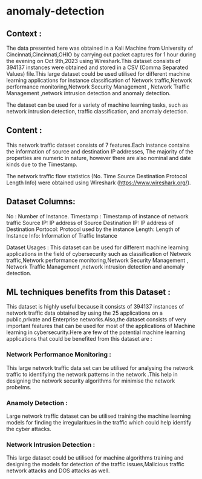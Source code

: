 # anomaly-detection
## Context :

The data presented here was obtained in a Kali Machine from University of Cincinnati,Cincinnati,OHIO by carrying out packet captures for 1 hour during the evening on Oct 9th,2023 using Wireshark.This dataset consists of 394137 instances were obtained and stored in a CSV (Comma Separated Values) file.This large dataset could be used utilised for different machine learning applications for instance classification of Network traffic,Network performance monitoring,Network Security Management , Network Traffic Management ,network intrusion detection and anomaly detection.

The dataset can be used for a variety of machine learning tasks, such as network intrusion detection, traffic classification, and anomaly detection.

## Content :

This network traffic dataset consists of 7 features.Each instance contains the information of source and destination IP addresses, The majority of the properties are numeric in nature, however there are also nominal and date kinds due to the Timestamp.

The network traffic flow statistics (No. Time Source Destination Protocol Length Info) were obtained using Wireshark (https://www.wireshark.org/).

## Dataset Columns:

No : Number of Instance.
Timestamp : Timestamp of instance of network traffic
Source IP: IP address of Source
Destination IP: IP address of Destination
Portocol: Protocol used by the instance
Length: Length of Instance
Info: Information of Traffic Instance


Dataset Usages : This dataset can be used for different machine learning applications in the field of cybersecurity such as classification of Network traffic,Network performance monitoring,Network Security Management , Network Traffic Management ,network intrusion detection and anomaly detection.

## ML techniques benefits from this Dataset :

This dataset is highly useful because it consists of 394137 instances of network traffic data obtained by using the 25 applications on a public,private and Enterprise networks.Also,the dataset consists of very important features that can be used for most of the applications of Machine learning in cybersecurity.Here are few of the potential machine learning applications that could be benefited from this dataset are :

### Network Performance Monitoring : 
This large network traffic data set can be utilised for analysing the network traffic to identifying the network patterns in the network .This help in designing the network security algorithms for minimise the network probelms.

### Anamoly Detection : 
Large network traffic dataset can be utilised training the machine learning models for finding the irregularitues in the traffic which could help identify the cyber attacks.

### Network Intrusion Detection : 
This large dataset could be utilised for machine algorithms training and designing the models for detection of the traffic issues,Malicious traffic network attacks and DOS attacks as well.
